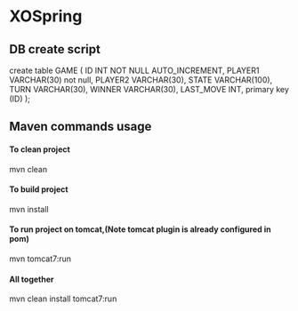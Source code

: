 # XOSpring

## DB create script

create table GAME
(
ID INT NOT NULL AUTO_INCREMENT,
PLAYER1   VARCHAR(30) not null,
PLAYER2  VARCHAR(30),
STATE  VARCHAR(100),
TURN  VARCHAR(30),
WINNER VARCHAR(30),
LAST_MOVE INT,
primary key (ID)
);

## Maven commands usage

#### To clean project
mvn clean

#### To build project
mvn install

#### To run project on tomcat,(Note tomcat plugin is already configured in pom)
mvn tomcat7:run

#### All together
mvn clean install tomcat7:run
